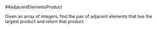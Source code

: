 ##adjacentElementsProduct

Given an array of integers, find the pair of adjacent elements that has the largest product and return that product


